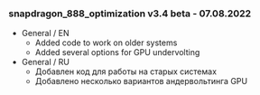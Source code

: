 ### snapdragon_888_optimization v3.4 beta - 07.08.2022

* General / EN
  * Added code to work on older systems
  * Added several options for GPU undervolting
* General / RU
  * Добавлен код для работы на старых системах
  * Добавлено несколько вариантов андервольтинга GPU